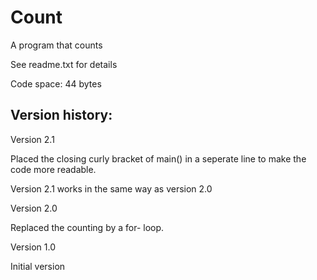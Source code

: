 # Count

A program that counts

See readme.txt for details

Code space: 44 bytes


Version history:
----------------

Version 2.1

Placed the closing curly bracket of main() in a seperate line to make the code more readable.

Version 2.1 works in the same way as version 2.0


Version 2.0

Replaced the counting by a for- loop.


Version 1.0

Initial version
